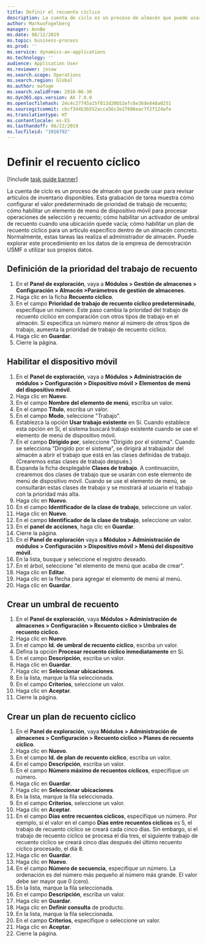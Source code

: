 ```yaml
---
title: Definir el recuento cíclico
description: La cuenta de ciclo es un proceso de almacén que puede usar para revisar artículos de inventario disponibles.
author: MarkusFogelberg
manager: AnnBe
ms.date: 08/12/2019
ms.topic: business-process
ms.prod: ''
ms.service: dynamics-ax-applications
ms.technology: ''
audience: Application User
ms.reviewer: josaw
ms.search.scope: Operations
ms.search.region: Global
ms.author: mafoge
ms.search.validFrom: 2016-06-30
ms.dyn365.ops.version: AX 7.0.0
ms.openlocfilehash: 24c4c27745a15f013d20b52efc6e36de848a0251
ms.sourcegitcommit: cbcf344b3b552acca56c3e27606eac7f2f124afe
ms.translationtype: HT
ms.contentlocale: es-ES
ms.lasthandoff: 08/22/2019
ms.locfileid: "1916792"
---
```

# <a name="define-cycle-counting"></a>Definir el recuento cíclico 

[!include [task guide banner](../../includes/task-guide-banner.md)]

La cuenta de ciclo es un proceso de almacén que puede usar para revisar artículos de inventario disponibles. Esta grabación de tarea muestra cómo configurar el valor predeterminado de prioridad de trabajo de recuento; cómo habilitar un elemento de menú de dispositivo móvil para procesar operaciones de selección y recuento; cómo habilitar un activador de umbral de recuento cuando una ubicación quede vacía; cómo habilitar un plan de recuento cíclico para un artículo específico dentro de un almacén concreto. Normalmente, estas tareas las realiza el administrador de almacén. Puede explorar este procedimiento en los datos de la empresa de demostración USMF o utilizar sus propios datos.


## <a name="set-the-priority-of-counting-work"></a>Definición de la prioridad del trabajo de recuento
1. En el **Panel de exploración**, vaya a **Módulos > Gestión de almacenes > Configuración > Almacén >Parámetros de gestión de almacenes**.
2. Haga clic en la ficha **Recuento cíclico**.
3. En el campo **Prioridad de trabajo de recuento cíclico predeterminado**, especifique un número. Este paso cambia la prioridad del trabajo de recuento cíclico en comparación con otros tipos de trabajo en el almacén. Si especifica un número menor al número de otros tipos de trabajo, aumenta la prioridad de trabajo de recuento cíclico.  
4. Haga clic en **Guardar**.
5. Cierre la página.

## <a name="enable-the-mobile-device"></a>Habilitar el dispositivo móvil
1. En el **Panel de exploración**, vaya a **Módulos > Administración de módulos > Configuración > Dispositivo móvil > Elementos de menú del dispositivo móvil**.
2. Haga clic en **Nuevo**.
3. En el campo **Nombre del elemento de menú**, escriba un valor.
4. En el campo **Título**, escriba un valor.
5. En el campo **Modo**, seleccione "Trabajo".
6. Establezca la opción **Usar trabajo existente** en Sí. Cuando establece esta opción en Sí, el sistema buscará trabajo existente cuando se use el elemento de menú de dispositivo móvil.  
7. En el campo **Dirigido por**, seleccione "Dirigido por el sistema". Cuando se selecciona "Dirigido por el sistema", se dirigirá al trabajador del almacén a abrir el trabajo que está en las clases definidas de trabajo. (Crearemos estas clases de trabajo después.)  
8. Expanda la ficha desplegable **Clases de trabajo**. A continuación, crearemos dos clases de trabajo que se usarán con este elemento de menú de dispositivo móvil. Cuando se use el elemento de menú, se consultarán estas clases de trabajo y se mostrará al usuario el trabajo con la prioridad más alta.  
9. Haga clic en **Nuevo**.
10. En el campo **Identificador de la clase de trabajo**, seleccione un valor.
11. Haga clic en **Nuevo**.
12. En el campo **Identificador de la clase de trabajo**, seleccione un valor.
13. En el **panel de acciones**, haga clic en **Guardar**.
14. Cierre la página.
15. En el **Panel de exploración** vaya a **Módulos > Administración de módulos > Configuración > Dispositivo móvil > Menú del dispositivo móvil**.
16. En la lista, busque y seleccione el registro deseado.
17. En el árbol, seleccione "el elemento de menú que acaba de crear".
18. Haga clic en **Editar**.
19. Haga clic en la flecha para agregar el elemento de menú al menú.
20. Haga clic en **Guardar**.

## <a name="create-a-counting-threshold"></a>Crear un umbral de recuento
1. En el **Panel de exploración**, vaya **Módulos > Administración de almacenes > Configuración > Recuento cíclico > Umbrales de recuento cíclico**.
2. Haga clic en **Nuevo**.
3. En el campo **Id. de umbral de recuento cíclico**, escriba un valor.
4. Defina la opción **Procesar recuento cíclico inmediatamente** en Sí.
5. En el campo **Descripción**, escriba un valor.
6. Haga clic en **Guardar**.
7. Haga clic en **Seleccionar ubicaciones**.
8. En la lista, marque la fila seleccionada.
9. En el campo **Criterios**, seleccione un valor.
10. Haga clic en **Aceptar**.
11. Cierre la página.

## <a name="create-a-cycle-count-plan"></a>Crear un plan de recuento cíclico
1. En el **Panel de exploración**, vaya **Módulos > Administración de almacenes > Configuración > Recuento cíclico > Planes de recuento cíclico**.
2. Haga clic en **Nuevo**.
3. En el campo **Id. de plan de recuento cíclico**, escriba un valor.
4. En el campo **Descripción**, escriba un valor.
5. En el campo **Número máximo de recuentos cíclicos**, especifique un número.
6. Haga clic en **Guardar**.
7. Haga clic en **Seleccionar ubicaciones**.
8. En la lista, marque la fila seleccionada.
9. En el campo **Criterios**, seleccione un valor.
10. Haga clic en **Aceptar**.
11. En el campo **Días entre recuentos cíclicos**, especifique un número. Por ejemplo, si el valor en el campo **Días entre recuentos cíclicos** es 5, el trabajo de recuento cíclico se creará cada cinco días. Sin embargo, si el trabajo de recuento cíclico se procesa el día tres, el siguiente trabajo de recuento cíclico se creará cinco días después del último recuento cíclico procesado, el día 8.  
12. Haga clic en **Guardar**.
13. Haga clic en **Nuevo**.
14. En el campo **Número de secuencia**, especifique un número. La ordenación es del número más pequeño al número más grande. El valor debe ser mayor que 0 (cero).  
15. En la lista, marque la fila seleccionada.
16. En el campo **Descripción**, escriba un valor.
17. Haga clic en **Guardar**.
18. Haga clic en **Definir consulta** de producto.
19. En la lista, marque la fila seleccionada.
20. En el campo **Criterios**, especifique o seleccione un valor.
21. Haga clic en **Aceptar**.
22. Cierre la página.

